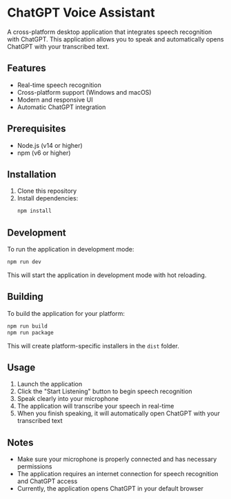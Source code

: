 # ChatGPT Voice Assistant

A cross-platform desktop application that integrates speech recognition with ChatGPT. This application allows you to speak and automatically opens ChatGPT with your transcribed text.

## Features

- Real-time speech recognition
- Cross-platform support (Windows and macOS)
- Modern and responsive UI
- Automatic ChatGPT integration

## Prerequisites

- Node.js (v14 or higher)
- npm (v6 or higher)

## Installation

1. Clone this repository
2. Install dependencies:
   ```bash
   npm install
   ```

## Development

To run the application in development mode:

```bash
npm run dev
```

This will start the application in development mode with hot reloading.

## Building

To build the application for your platform:

```bash
npm run build
npm run package
```

This will create platform-specific installers in the `dist` folder.

## Usage

1. Launch the application
2. Click the "Start Listening" button to begin speech recognition
3. Speak clearly into your microphone
4. The application will transcribe your speech in real-time
5. When you finish speaking, it will automatically open ChatGPT with your transcribed text

## Notes

- Make sure your microphone is properly connected and has necessary permissions
- The application requires an internet connection for speech recognition and ChatGPT access
- Currently, the application opens ChatGPT in your default browser 